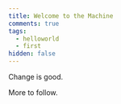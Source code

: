 ```yaml
---
title: Welcome to the Machine
comments: true
tags:
  - helloworld
  - first
hidden: false
---
```


Change is good.

More to follow.
